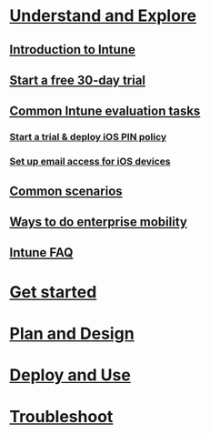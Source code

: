 # [Understand and Explore](introduction-to-microsoft-intune.md)
## [Introduction to Intune](introduction-to-microsoft-intune.md)
## [Start a free 30-day trial](get-started-with-a-30-day-trial-of-microsoft-intune.md)
## [Common Intune evaluation tasks](common-microsoft-intune-evaluation-tasks.md)
### [Start a trial & deploy iOS PIN policy](start-a-microsoft-intune-trial-and-deploy-ios-pin-policy.md)
### [Set up email access for iOS devices](set-up-email-access-for-ios-devices-using-microsoft-intune.md)
## [Common scenarios](common-ways-to-use-intune.md)
## [Ways to do enterprise mobility](ways-to-do-enterprise-mobility.md)
## [Intune FAQ](frequently-asked-questions-for-microsoft-intune.md)

# [Get started](/intune/getstarted/get-started-with-a-paid-subscription-to-microsoft-intune)
# [Plan and Design](/intune/plandesign/what-to-tell-your-end-users-about-using-microsoft-intune)
# [Deploy and Use](/intune/deployuse/overview-of-device-and-app-lifecycles-in-microsoft-intune.md)
# [Troubleshoot](/intune/troubleshoot/how-to-get-support-for-microsoft-intune)
